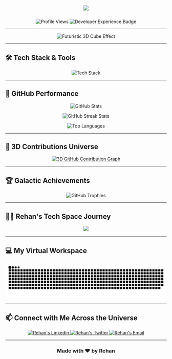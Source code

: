 <!-- Welcome Banner with Glowing Neon Animation -->
<h1 align="center">
  <img src="https://readme-typing-svg.herokuapp.com?font=Fira+Code&size=40&pause=500&color=36BCF7&center=true&vCenter=true&width=1000&lines=Welcome+to+Rehan's+Universe!;A+Full-Stack+Developer+Journey;Crafting+Innovations+in+Java+%7C+React+%7C+JavaScript">
</h1>

<!-- Profile View Counter and Cool Badge -->
<p align="center">
  <img src="https://komarev.com/ghpvc/?username=dark-coder-rehan&label=Universe%20Visitors&color=blue&style=for-the-badge" alt="Profile Views" />
  <img src="https://img.shields.io/badge/Developer-4%20Years%20Experience-green?style=for-the-badge" alt="Developer Experience Badge" />
</p>

---

<!-- Futuristic 3D Cube Effect -->
<div align="center">
  <img src="https://user-images.githubusercontent.com/86532339/134740328-b0d5de52-d5e5-4385-8f0a-3df80de100ec.gif" width="500" alt="Futuristic 3D Cube Effect">
</div>

---

## 🛠️ Tech Stack & Tools

<!-- Customized Animated Skill Icons -->
<p align="center">
  <img src="https://skillicons.dev/icons?i=html,css,javascript,react,java,nodejs,mongodb,git,github,express&theme=dark" alt="Tech Stack"/>
</p>

---

## 🚀 GitHub Performance

<!-- Unique Glowing Effect for GitHub Stats -->
<p align="center">
  <img src="https://github-readme-stats.vercel.app/api?username=dark-coder-rehan&show_icons=true&theme=tokyonight&hide_border=true&include_all_commits=true&count_private=true&custom_title=GitHub+Master+Statistics" alt="GitHub Stats" />
</p>

<!-- Cool GitHub Streak with Vibrant Theme -->
<p align="center">
  <img src="https://github-readme-streak-stats.herokuapp.com/?user=dark-coder-rehan&theme=neon-palenight&hide_border=true&custom_title=🔥+Current+Streak" alt="GitHub Streak Stats" />
</p>

<!-- Glowing Graph with Most Used Languages -->
<p align="center">
  <img src="https://github-readme-stats.vercel.app/api/top-langs/?username=dark-coder-rehan&layout=compact&theme=vision-friendly-dark&hide_border=true" alt="Top Languages" />
</p>

---

## 🌌 3D Contributions Universe

<!-- 3D Contribution Graph with Glowing Theme -->
<p align="center">
  <a href="https://skyline.github.com/dark-coder-rehan/2024">
    <img src="https://user-images.githubusercontent.com/71378956/198798647-5c7b5f2c-9a9b-42a3-9aa8-65d26e10f579.gif" width="500" alt="3D GitHub Contribution Graph" />
  </a>
</p>

---

## 🏆 Galactic Achievements

<!-- Animated GitHub Trophies with Custom Style -->
<p align="center">
  <img src="https://github-profile-trophy.vercel.app/?username=dark-coder-rehan&theme=dracula&no-frame=true&column=5&margin-w=10" alt="GitHub Trophies" />
</p>

---

## 👨‍🚀 Rehan's Tech Space Journey

<!-- Tech Journey Timeline with Glowing Neon -->
<p align="center">
  <img src="https://readme-typing-svg.herokuapp.com?font=Fira+Code&size=22&duration=2500&pause=300&color=39FF14&center=true&vCenter=true&width=500&lines=Started+with+Java+and+HTML...;Mastered+CSS%2C+JS%2C+and+React...;Built+Backends+with+Node.js+and+MongoDB...;Let's+Craft+the+Future+Together!" />
</p>

---

## 💻 My Virtual Workspace

<!-- Personalized Animated Workspace -->
<p align="center">
  <img src="https://raw.githubusercontent.com/Platane/snk/output/github-contribution-grid-snake.svg" alt="Contribution Snake"/>
</p>

---

## 📫 Connect with Me Across the Universe

<!-- Animated Social Media Icons with Hover Effect -->
<p align="center">
  <a href="https://linkedin.com/in/your-linkedin" target="blank">
    <img src="https://img.shields.io/badge/LinkedIn-Connect-blue?style=for-the-badge&logo=linkedin" alt="Rehan's LinkedIn"/>
  </a>
  <a href="https://twitter.com/your-twitter" target="blank">
    <img src="https://img.shields.io/badge/Twitter-Follow-blue?style=for-the-badge&logo=twitter" alt="Rehan's Twitter"/>
  </a>
  <a href="mailto:your-email@example.com" target="blank">
    <img src="https://img.shields.io/badge/Email-Send-orange?style=for-the-badge&logo=gmail" alt="Rehan's Email"/>
  </a>
</p>

---

<!-- Footer with Signature Glow -->
<h3 align="center">Made with ❤️ by Rehan</h3>
